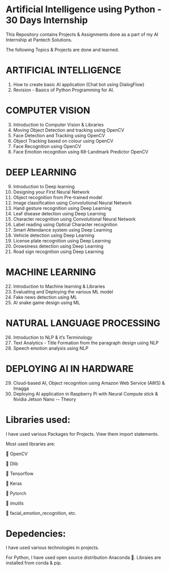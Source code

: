 # Artificial Intelligence using Python - 30 Days Internship
This Repository contains Projects & Assignments done as a part of my AI Internship at Pantech Solutions.

The following Topics & Projects are done and learned.

# ARTIFICIAL INTELLIGENCE
1. How to create basic AI application (Chat bot using DialogFlow)
2. Revision - Basics of Python Programming for AI.

# COMPUTER VISION

3. Introduction to Computer Vision & Libraries
4. Moving Object Detection and tracking using OpenCV
5. Face Detection and Tracking using OpenCV
6. Object Tracking based on colour using OpenCV
7. Face Recognition using OpenCV
8. Face Emotion recognition using 68-Landmark Predictor OpenCV

# DEEP LEARNING
9. Introduction to Deep learning
10. Designing your First Neural Network
11. Object recognition from Pre-trained model
12. Image classification using Convolutional Neural Network
13. Hand gesture recognition using Deep Learning
14. Leaf disease detection using Deep Learning
15. Character recognition using Convolutional Neural Network
16. Label reading using Optical Character recognition
17. Smart Attendance system using Deep Learning
18. Vehicle detection using Deep Learning
19. License plate recognition using Deep Learning
20. Drowsiness detection using Deep Learning
21. Road sign recognition using Deep Learning

# MACHINE LEARNING

22. Introduction to Machine learning & Libraries
23. Evaluating and Deploying the various ML model
24. Fake news detection using ML
25. AI snake game design using ML

# NATURAL LANGUAGE PROCESSING
26. Introduction to NLP & it’s Terminology
27. Text Analytics - Title Formation from the paragraph design using NLP
28. Speech emotion analysis using NLP

# DEPLOYING AI IN HARDWARE

29. Cloud-based AI, Object recognition using Amazon Web Service (AWS) & Imagga
30. Deploying AI application in Raspberry Pi with Neural Compute stick & Nvidia Jetson Nano -- Theory

# Libraries used:

I have used various Packages for Projects. View them import statements. 

Most used libraries are:

🐍 OpenCV

🐍 Dlib

🐍 Tensorflow

🐍 Keras

🐍 Pytorch

🐍 imutils

🐍 facial_emotion_recognition, etc.

# Depedencies:
 I have used various technologies in projects.
 
 For Python, I have used open source distribution Anaconda 🐍. Libraies are installed from conda & pip.

